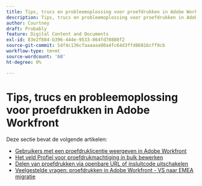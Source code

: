 ```yaml
---
title: Tips, trucs en probleemoplossing voor proefdrukken in Adobe Workfront
description: Tips, trucs en probleemoplossing voor proefdrukken in Adobe Workfront
author: Courtney
draft: Probably
feature: Digital Content and Documents
exl-id: 83e2f884-b396-444e-9533-864fd78880f2
source-git-commit: 54f4c136cfaaaaaa90a4fc64d3ffd06816cff9cb
workflow-type: tm+mt
source-wordcount: '68'
ht-degree: 0%

---
```


# Tips, trucs en probleemoplossing voor proefdrukken in Adobe Workfront

Deze sectie bevat de volgende artikelen:

* [Gebruikers met een proefdruklicentie weergeven in Adobe Workfront](../../../review-and-approve-work/proofing/tips-tricks-and-troubleshooting/report-which-users-have-proofing-license-in-wf.md)
* [Het veld Profiel voor proefdrukmachtiging in bulk bewerken](../../../review-and-approve-work/proofing/tips-tricks-and-troubleshooting/edit-proof-profile-bulk.md)
* [Delen van proefdrukken via openbare URL of insluitcode uitschakelen](../../../review-and-approve-work/proofing/tips-tricks-and-troubleshooting/disable-public-proofs.md)
* [Veelgestelde vragen: proefdrukken in Adobe Workfront - VS naar EMEA migratie](../../../review-and-approve-work/proofing/tips-tricks-and-troubleshooting/faq-proofing-in-wf-us-to-emea-migration.md)

